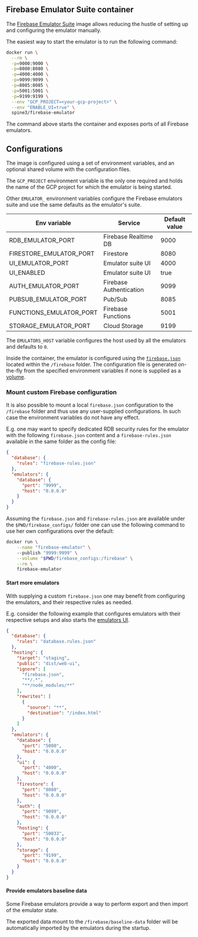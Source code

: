 Firebase Emulator Suite container
---------

The [Firebase Emulator Suite][emulator] image allows reducing the hustle of setting up and
configuring the emulator manually.

The easiest way to start the emulator is to run the following command:

```bash
docker run \
  --rm \
  -p=9000:9000 \
  -p=8080:8080 \
  -p=4000:4000 \
  -p=9099:9099 \
  -p=8085:8085 \
  -p=5001:5001 \
  -p=9199:9199 \
  --env "GCP_PROJECT=<your-gcp-project>" \
  --env "ENABLE_UI=true" \
  spine3/firebase-emulator
```

The command above starts the container and exposes ports of all Firebase emulators.

## Configurations

The image is configured using a set of environment variables, and an optional shared volume with the
configuration files.

The `GCP_PROJECT` environment variable is the only one required and holds the name of the GCP
project for which the emulator is being started.

Other `EMULATOR_` environment variables configure the Firebase emulators suite and use the same
defaults as the emulator's suite.

| Env variable            | Service                 | Default value |
|-------------------------|-------------------------|---------------|
| RDB_EMULATOR_PORT       | Firebase Realtime DB    | 9000          |
| FIRESTORE_EMULATOR_PORT | Firestore               | 8080          |
| UI_EMULATOR_PORT        | Emulator suite UI       | 4000          |
| UI_ENABLED              | Emulator suite UI       | true          |
| AUTH_EMULATOR_PORT      | Firebase Authentication | 9099          |
| PUBSUB_EMULATOR_PORT    | Pub/Sub                 | 8085          |
| FUNCTIONS_EMULATOR_PORT | Firebase Functions      | 5001          |
| STORAGE_EMULATOR_PORT   | Cloud Storage           | 9199          |

The `EMULATORS_HOST` variable configures the host used by all the emulators and defaults to `0`.

Inside the container, the emulator is configured using the [`firebase.json`][firebase-config]
located within the `/firebase` folder. The configuration file is generated on-the-fly from the
specified environment variables if none is supplied as a [volume][docker-volume].

### Mount custom Firebase configuration

It is also possible to mount a local `firebase.json` configuration to the `/firebase` folder and
thus use any user-supplied configurations. In such case the environment variables do not have any
effect.

E.g. one may want to specify dedicated RDB security rules for the emulator with the following
`firebase.json` content and a `firebase-rules.json` available in the same folder as the config file:

```json
{
  "database": {
    "rules": "firebase-rules.json"
  },
  "emulators": {
    "database": {
      "port": "9999",
      "host": "0.0.0.0"
    }
  }
}
```

Assuming the `firebase.json` and `firebase-rules.json` are available under the
`$PWD/firebase_configs/` folder one can use the following command to use her own configurations over
the default:

```bash
docker run \
    --name "firebase-emulator" \    
    --publish "9999:9999" \
    --volume "$PWD/firebase_configs:/firebase" \
    --rm \
    firebase-emulator
```

#### Start more emulators

With supplying a custom `firebase.json` one may benefit from configuring the emulators, and their
respective rules as needed.

E.g. consider the following example that configures emulators with their respective setups and also
starts the [emulators UI][emulator-ui].

```json firebase.json
{
  "database": {
    "rules": "database.rules.json"
  },
  "hosting": {
    "target": "staging",
    "public": "dist/web-ui",
    "ignore": [
      "firebase.json",
      "**/.*",
      "**/node_modules/**"
    ],
    "rewrites": [
      {
        "source": "**",
        "destination": "/index.html"
      }
    ]
  },
  "emulators": {
    "database": {
      "port": "5000",
      "host": "0.0.0.0"
    },
    "ui": {
      "port": "4000",
      "host": "0.0.0.0"
    },
    "firestore": {
      "port": "8080",
      "host": "0.0.0.0"
    },
    "auth": {
      "port": "9099",
      "host": "0.0.0.0"
    },
    "hosting": {
      "port": "50033",
      "host": "0.0.0.0"
    },
    "storage": {
      "port": "9199",
      "host": "0.0.0.0"
    }
  }
}
```

#### Provide emulators baseline data

Some Firebase emulators provide a way to perform export and then import of the emulator state.

The exported data mount to the `/firebase/baseline-data` folder will be automatically imported by
the emulators during the startup.


[emulator]: https://firebase.google.com/docs/emulator-suite/connect_rtdb

[firebase-config]: https://firebase.google.com/docs/cli#the_firebasejson_file

[emulator-ui]: https://firebase.google.com/docs/emulator-suite

[docker-volume]: https://docs.docker.com/storage/volumes/
